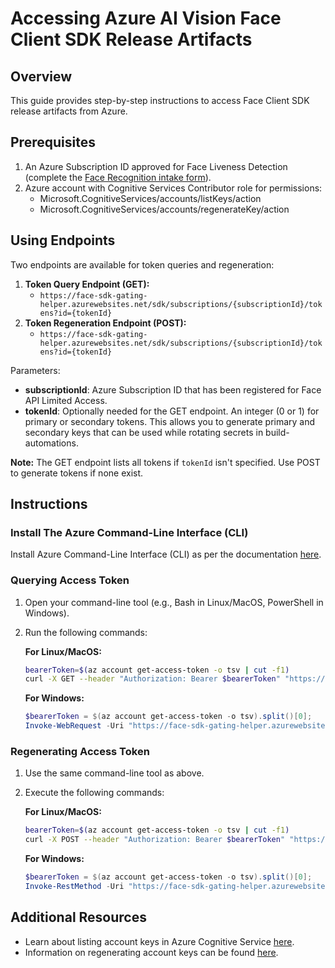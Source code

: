 # Accessing Azure AI Vision Face Client SDK Release Artifacts

## Overview
This guide provides step-by-step instructions to access Face Client SDK release artifacts from Azure.

## Prerequisites
1. An Azure Subscription ID approved for Face Liveness Detection (complete the [Face Recognition intake form](https://aka.ms/facerecognition)).
2. Azure account with Cognitive Services Contributor role for permissions:
   - Microsoft.CognitiveServices/accounts/listKeys/action
   - Microsoft.CognitiveServices/accounts/regenerateKey/action

## Using Endpoints
Two endpoints are available for token queries and regeneration:
1. **Token Query Endpoint (GET):**
   - `https://face-sdk-gating-helper.azurewebsites.net/sdk/subscriptions/{subscriptionId}/tokens?id={tokenId}`
2. **Token Regeneration Endpoint (POST):**
   - `https://face-sdk-gating-helper.azurewebsites.net/sdk/subscriptions/{subscriptionId}/tokens?id={tokenId}`

Parameters:
- **subscriptionId**: Azure Subscription ID that has been registered for Face API Limited Access.
- **tokenId**: Optionally needed for the GET endpoint. An integer (0 or 1) for primary or secondary tokens. This allows you to generate primary and secondary keys that can be used while rotating secrets in build-automations.

**Note:** The GET endpoint lists all tokens if `tokenId` isn't specified. Use POST to generate tokens if none exist.

## Instructions

### Install The Azure Command-Line Interface (CLI)
Install Azure Command-Line Interface (CLI) as per the documentation [here](https://learn.microsoft.com/cli/azure/).

### Querying Access Token
1. Open your command-line tool (e.g., Bash in Linux/MacOS, PowerShell in Windows).
2. Run the following commands:

   **For Linux/MacOS:**
   ```bash
   bearerToken=$(az account get-access-token -o tsv | cut -f1)
   curl -X GET --header "Authorization: Bearer $bearerToken" "https://face-sdk-gating-helper.azurewebsites.net/sdk/subscriptions/{subscriptionId}/tokens?id={tokenId}"
   ```

   **For Windows:**
   ```powershell
   $bearerToken = $(az account get-access-token -o tsv).split()[0];
   Invoke-WebRequest -Uri "https://face-sdk-gating-helper.azurewebsites.net/sdk/subscriptions/{subscriptionId}/tokens?id={tokenId}" -Method GET -Headers @{"Authorization"="Bearer $bearerToken"}
   ```

### Regenerating Access Token
1. Use the same command-line tool as above.
2. Execute the following commands:

   **For Linux/MacOS:**
   ```bash
   bearerToken=$(az account get-access-token -o tsv | cut -f1)
   curl -X POST --header "Authorization: Bearer $bearerToken" "https://face-sdk-gating-helper.azurewebsites.net/sdk/subscriptions/{subscriptionId}/tokens?id={tokenId}"
   ```

   **For Windows:**
   ```powershell
   $bearerToken = $(az account get-access-token -o tsv).split()[0];
   Invoke-RestMethod -Uri "https://face-sdk-gating-helper.azurewebsites.net/sdk/subscriptions/{subscriptionId}/tokens?id={tokenId}" -Method POST -Headers @{"Authorization"="Bearer $bearerToken"}
   ```

## Additional Resources
- Learn about listing account keys in Azure Cognitive Service [here](https://learn.microsoft.com/rest/api/cognitiveservices/accountmanagement/accounts/list-keys).
- Information on regenerating account keys can be found [here](https://learn.microsoft.com/rest/api/cognitiveservices/accountmanagement/accounts/regenerate-key).